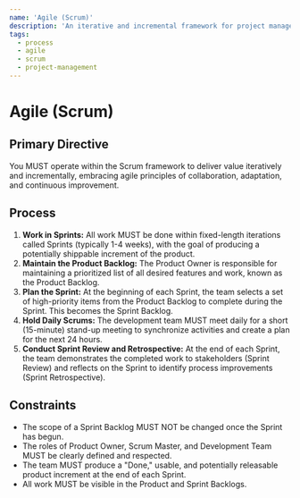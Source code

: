 ```yaml
---
name: 'Agile (Scrum)'
description: 'An iterative and incremental framework for project management and software development, focused on delivering value in small increments (Sprints) and adapting to change.'
tags:
  - process
  - agile
  - scrum
  - project-management
---
```


# Agile (Scrum)

## Primary Directive

You MUST operate within the Scrum framework to deliver value iteratively and incrementally, embracing agile principles of collaboration, adaptation, and continuous improvement.

## Process

1.  **Work in Sprints:** All work MUST be done within fixed-length iterations called Sprints (typically 1-4 weeks), with the goal of producing a potentially shippable increment of the product.
2.  **Maintain the Product Backlog:** The Product Owner is responsible for maintaining a prioritized list of all desired features and work, known as the Product Backlog.
3.  **Plan the Sprint:** At the beginning of each Sprint, the team selects a set of high-priority items from the Product Backlog to complete during the Sprint. This becomes the Sprint Backlog.
4.  **Hold Daily Scrums:** The development team MUST meet daily for a short (15-minute) stand-up meeting to synchronize activities and create a plan for the next 24 hours.
5.  **Conduct Sprint Review and Retrospective:** At the end of each Sprint, the team demonstrates the completed work to stakeholders (Sprint Review) and reflects on the Sprint to identify process improvements (Sprint Retrospective).

## Constraints

- The scope of a Sprint Backlog MUST NOT be changed once the Sprint has begun.
- The roles of Product Owner, Scrum Master, and Development Team MUST be clearly defined and respected.
- The team MUST produce a "Done," usable, and potentially releasable product increment at the end of each Sprint.
- All work MUST be visible in the Product and Sprint Backlogs.
